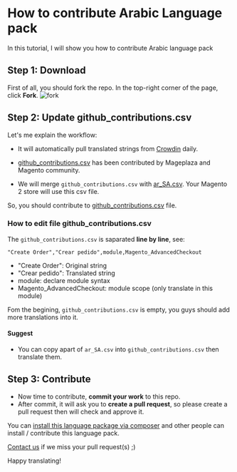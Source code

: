 # How to contribute Arabic Language pack

In this tutorial, I will show you how to contribute Arabic language pack

## Step 1: Download 

First of all, you should fork the repo. In the top-right corner of the page, click **Fork**.
![fork](https://help.github.com/assets/images/help/repository/fork_button.jpg)


## Step 2: Update github_contributions.csv

Let's me explain the workflow:

- It will automatically pull translated strings from [Crowdin](https://crowdin.com/project/magento-2) daily.

- [github_contributions.csv](https://github.com/mageplaza/magento-2-arabic-language-pack/blob/master/github_contributions.csv) has been contributed by Mageplaza and Magento community.

- We will merge `github_contributions.csv` with [ar_SA.csv](https://github.com/mageplaza/magento-2-arabic-language-pack/blob/master/ar_SA.csv). Your Magento 2 store will use this csv file.

So, you should contribute to [github_contributions.csv](https://github.com/mageplaza/magento-2-arabic-language-pack/blob/master/github_contributions.csv) file.

### How to edit file github_contributions.csv

The `github_contributions.csv` is saparated **line by line**, see:

```
"Create Order","Crear pedido",module,Magento_AdvancedCheckout
```

- "Create Order": Original string
- "Crear pedido": Translated string
- module: declare module syntax
- Magento_AdvancedCheckout: module scope (only translate in this module)


Fom the begining, `github_contributions.csv` is empty, you guys should add more translations into it.

#### Suggest
- You can copy apart of `ar_SA.csv` into `github_contributions.csv` then translate them.

## Step 3: Contribute

- Now time to contribute, **commit your work** to this repo.
- After commit, it will ask you to **create a pull request**, so please create a pull request then will check and approve it.



You can [install this language package via composer](https://github.com/mageplaza/magento-2-arabic-language-pack#-method-1-composer-method-recommend) and other people can install / contribute this language pack.

[Contact us](https://www.mageplaza.com/contact.html) if we miss your pull request(s) ;)

Happy translating!


